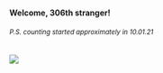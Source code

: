 #### Welcome, 306th stranger!

###### <sup>P.S. counting started approximately in 10.01.21</sup>

<img src="https://kraftwerk28.pp.ua/vcnt.png"></img>
